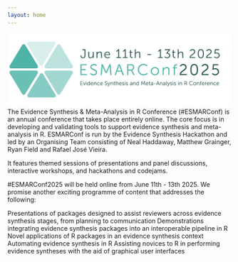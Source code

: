 ```yaml
---
layout: home
---
```

![ESMARConf2025](/assets/images/ESMARConf2025.png)
The Evidence Synthesis & Meta-Analysis in R Conference (#ESMARConf) is an annual conference that takes place entirely online. The core focus is in developing and validating tools to support evidence synthesis and meta-analysis in R. ESMARConf is run by the Evidence Synthesis Hackathon and led by an Organising Team consisting of Neal Haddaway, Matthew Grainger, Ryan Field and Rafael José Vieira.

It features themed sessions of presentations and panel discussions, interactive workshops, and hackathons and codejams.

#ESMARConf2025 will be held online from June 11th - 13th 2025. We promise another exciting programme of content that addresses the following:

Presentations of packages designed to assist reviewers across evidence synthesis stages, from planning to communication
Demonstrations integrating evidence synthesis packages into an interoperable pipeline in R
Novel applications of R packages in an evidence synthesis context
Automating evidence synthesis in R
Assisting novices to R in performing evidence syntheses with the aid of graphical user interfaces
